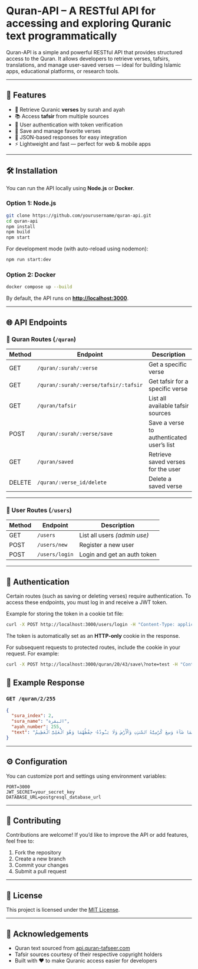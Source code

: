 # Quran-API – A RESTful API for accessing and exploring Quranic text programmatically

Quran-API is a simple and powerful RESTful API that provides structured access to the Quran. It allows developers to retrieve verses, tafsirs, translations, and manage user-saved verses — ideal for building Islamic apps, educational platforms, or research tools.

---

## 🚀 Features

* 📖 Retrieve Quranic **verses** by surah and ayah
* 📚 Access **tafsir** from multiple sources
* 🔐 User authentication with token verification
* 💾 Save and manage favorite verses
* 🧭 JSON-based responses for easy integration
* ⚡ Lightweight and fast — perfect for web & mobile apps

---

## 🛠 Installation

You can run the API locally using **Node.js** or **Docker**.

### Option 1: Node.js

```bash
git clone https://github.com/yourusername/quran-api.git
cd quran-api
npm install
npm build
npm start
```

For development mode (with auto-reload using nodemon):

```bash
npm run start:dev
```

### Option 2: Docker

```bash
docker compose up --build
```

By default, the API runs on **[http://localhost:3000](http://localhost:3000)**.

---

## 🌐 API Endpoints

### 📖 Quran Routes (`/quran`)

| Method | Endpoint                              | Description                               |
| ------ | ------------------------------------- | ----------------------------------------- |
| GET    | `/quran/:surah/:verse`                | Get a specific verse                      |
| GET    | `/quran/:surah/:verse/tafsir/:tafsir` | Get tafsir for a specific verse           |
| GET    | `/quran/tafsir`                       | List all available tafsir sources         |
| POST   | `/quran/:surah/:verse/save`           | Save a verse to authenticated user’s list |
| GET    | `/quran/saved`                        | Retrieve saved verses for the user        |
| DELETE | `/quran/:verse_id/delete`             | Delete a saved verse                      |

---

### 👤 User Routes (`/users`)

| Method | Endpoint        | Description                  |
| ------ | --------------- | ---------------------------- |
| GET    | `/users`        | List all users *(admin use)* |
| POST   | `/users/new`    | Register a new user          |
| POST   | `/users/login`  | Login and get an auth token  |

---

## 🔐 Authentication

Certain routes (such as saving or deleting verses) require authentication.
To access these endpoints, you must log in and receive a JWT token.

Example for storing the token in a cookie txt file:

```bash
curl -X POST http://localhost:3000/users/login -H "Content-Type: application/json" -d '{"username": "bob", "password": "password123"}' -c cookie.txt
```
The token is automatically set as an **HTTP-only** cookie in the response.

For subsequent requests to protected routes, include the cookie in your request. For example:

```bash
curl -X POST http://localhost:3000/quran/20/43/save\?note=test -H "Content-Type: application/json" -b cookie.txt
```

## 🧪 Example Response

### `GET /quran/2/255`

```json
{
  "sura_index": 2,
  "sura_name": "البقرة",
  "ayah_number": 255,
  "text": "ٱللَّهُ لَآ إِلَٰهَ إِلَّا هُوَ ٱلْحَىُّ ٱلْقَيُّومُ لَا تَأْخُذُهُۥ سِنَةٌ وَلَا نَوْمٌ لَّهُۥ مَا فِى ٱلسَّمَٰوَٰتِ وَمَا فِى ٱلْأَرْضِ مَن ذَا ٱلَّذِى يَشْفَعُ عِندَهُۥٓ إِلَّا بِإِذْنِهِۦ يَعْلَمُ مَا بَيْنَ أَيْدِيهِمْ وَمَا خَلْفَهُمْ وَلَا يُحِيطُونَ بِشَىْءٍ مِّنْ عِلْمِهِۦٓ إِلَّا بِمَا شَآءَ وَسِعَ كُرْسِيُّهُ ٱلسَّمَٰوَٰتِ وَٱلْأَرْضَ وَلَا يَـُٔودُهُۥ حِفْظُهُمَا وَهُوَ ٱلْعَلِىُّ ٱلْعَظِيمُ"
}
```

---

## ⚙ Configuration

You can customize port and settings using environment variables:

```
PORT=3000
JWT_SECRET=your_secret_key
DATABASE_URL=postgresql_database_url
```

---

## 🤝 Contributing

Contributions are welcome!
If you’d like to improve the API or add features, feel free to:

1. Fork the repository
2. Create a new branch
3. Commit your changes
4. Submit a pull request

---

## 📜 License

This project is licensed under the [MIT License](./LICENSE).

---

## 🌟 Acknowledgements

* Quran text sourced from [api.quran-tafseer.com](http://api.quran-tafseer.com)
* Tafsir sources courtesy of their respective copyright holders
* Built with ❤️ to make Quranic access easier for developers
